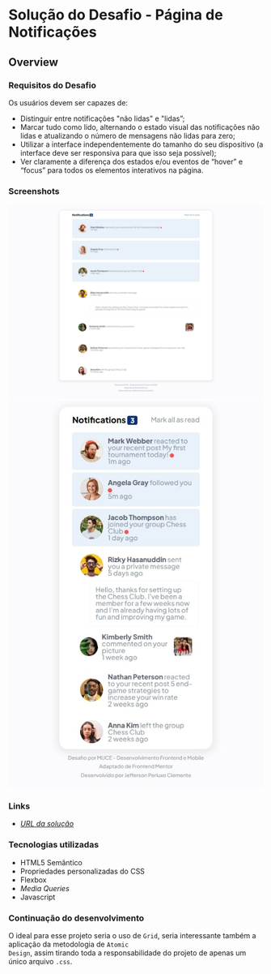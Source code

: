 # Solução do Desafio - Página de Notificações

## Overview

### Requisitos do Desafio
Os usuários devem ser capazes de:
- Distinguir entre notificações "não lidas" e "lidas”;
- Marcar tudo como lido, alternando o estado visual das notificações não lidas e atualizando o número de mensagens não lidas para zero;
- Utilizar a interface independentemente do tamanho do seu dispositivo (a interface deve ser responsiva para que isso seja possível);
- Ver claramente a diferença dos estados e/ou eventos de “hover” e “focus” para todos os elementos interativos na página.

### Screenshots
![](./design/desktop-design.jpeg "Modelo Desktop")
![](./design/mobile-design.jpeg "Modelo Mobile")

### Links
- [*URL da solução*](https://jperluxo.github.io/desafio-pagina-notificacoes-resolvido)

### Tecnologias utilizadas
- HTML5 Semântico
- Propriedades personalizadas do CSS
- Flexbox
- _Media Queries_
- Javascript

### Continuação do desenvolvimento
O ideal para esse projeto seria o uso de <code>Grid</code>, seria interessante também a aplicação da metodologia de <code>Atomic Design</code>, assim tirando toda a responsabilidade do projeto de apenas um único arquivo <code>.css</code>.

